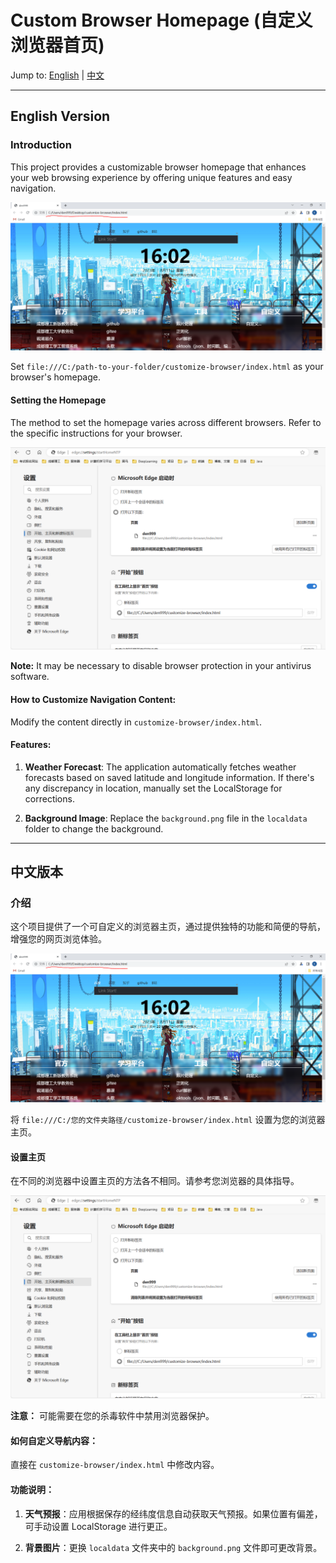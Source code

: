
# Custom Browser Homepage (自定义浏览器首页)

Jump to: [English](#english-version) | [中文](#中文版本)

---

## English Version

### Introduction

This project provides a customizable browser homepage that enhances your web browsing experience by offering unique features and easy navigation.

![Homepage Screenshot](./pic/pic1.PNG)

Set `file:///C:/path-to-your-folder/customize-browser/index.html` as your browser's homepage.

#### Setting the Homepage

The method to set the homepage varies across different browsers. Refer to the specific instructions for your browser.

![Browser Settings](./pic/pic2.PNG)

**Note:** It may be necessary to disable browser protection in your antivirus software.

#### How to Customize Navigation Content:

Modify the content directly in `customize-browser/index.html`.

#### Features:

1. **Weather Forecast**: The application automatically fetches weather forecasts based on saved latitude and longitude information. If there's any discrepancy in location, manually set the LocalStorage for corrections.

2. **Background Image**: Replace the `background.png` file in the `localdata` folder to change the background.

---

## 中文版本

### 介绍

这个项目提供了一个可自定义的浏览器主页，通过提供独特的功能和简便的导航，增强您的网页浏览体验。

![主页截图](./pic/pic1.PNG)

将 `file:///C:/您的文件夹路径/customize-browser/index.html` 设置为您的浏览器主页。

#### 设置主页

在不同的浏览器中设置主页的方法各不相同。请参考您浏览器的具体指导。

![浏览器设置](./pic/pic2.PNG)

**注意：** 可能需要在您的杀毒软件中禁用浏览器保护。

#### 如何自定义导航内容：

直接在 `customize-browser/index.html` 中修改内容。

#### 功能说明：

1. **天气预报**：应用根据保存的经纬度信息自动获取天气预报。如果位置有偏差，可手动设置 LocalStorage 进行更正。

2. **背景图片**：更换 `localdata` 文件夹中的 `background.png` 文件即可更改背景。
